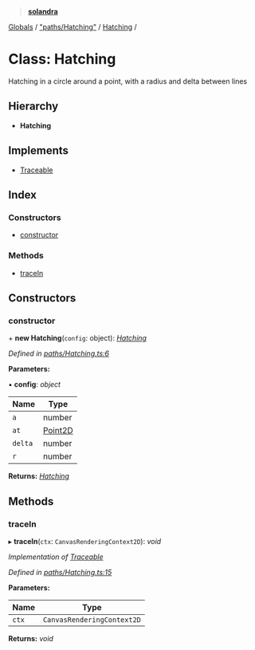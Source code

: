 > **[solandra](../README.md)**

[Globals](../README.md) / ["paths/Hatching"](../modules/_paths_hatching_.md) / [Hatching](_paths_hatching_.hatching.md) /

# Class: Hatching

Hatching in a circle around a point, with a radius and delta between lines

## Hierarchy

* **Hatching**

## Implements

* [Traceable](../interfaces/_paths_index_.traceable.md)

## Index

### Constructors

* [constructor](_paths_hatching_.hatching.md#constructor)

### Methods

* [traceIn](_paths_hatching_.hatching.md#tracein)

## Constructors

###  constructor

\+ **new Hatching**(`config`: object): *[Hatching](_paths_hatching_.hatching.md)*

*Defined in [paths/Hatching.ts:6](https://github.com/jamesporter/solandra/blob/0b8a323/src/lib/paths/Hatching.ts#L6)*

**Parameters:**

▪ **config**: *object*

Name | Type |
------ | ------ |
`a` | number |
`at` | [Point2D](../modules/_types_sol_.md#point2d) |
`delta` | number |
`r` | number |

**Returns:** *[Hatching](_paths_hatching_.hatching.md)*

## Methods

###  traceIn

▸ **traceIn**(`ctx`: `CanvasRenderingContext2D`): *void*

*Implementation of [Traceable](../interfaces/_paths_index_.traceable.md)*

*Defined in [paths/Hatching.ts:15](https://github.com/jamesporter/solandra/blob/0b8a323/src/lib/paths/Hatching.ts#L15)*

**Parameters:**

Name | Type |
------ | ------ |
`ctx` | `CanvasRenderingContext2D` |

**Returns:** *void*